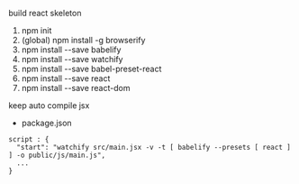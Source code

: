 build react skeleton
1. npm init
2. (global) npm install -g browserify
3. npm install --save babelify
4. npm install --save watchify
5. npm install --save babel-preset-react
6. npm install --save react
7. npm install --save react-dom

keep auto compile jsx
* package.json
```
script : {
  "start": "watchify src/main.jsx -v -t [ babelify --presets [ react ] ] -o public/js/main.js",
  ...
}
```
